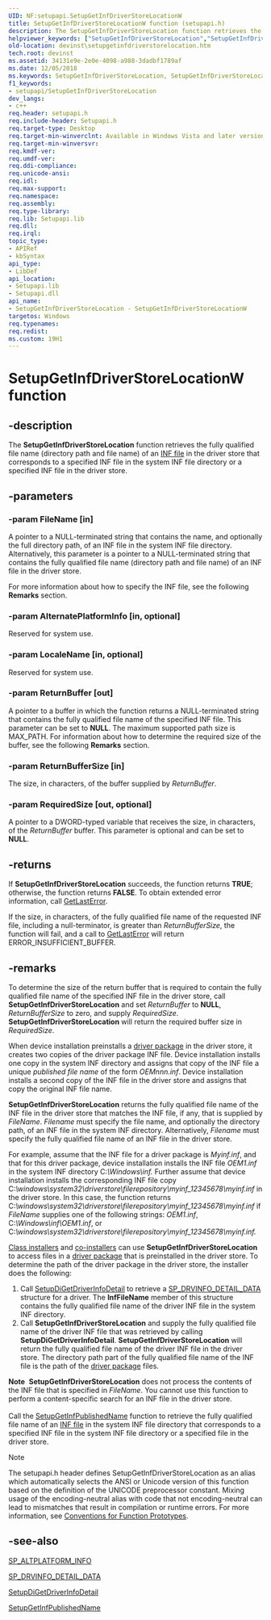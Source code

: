 ```yaml
---
UID: NF:setupapi.SetupGetInfDriverStoreLocationW
title: SetupGetInfDriverStoreLocationW function (setupapi.h)
description: The SetupGetInfDriverStoreLocation function retrieves the fully qualified file name (directory path and file name) of an INF file in the driver store that corresponds to a specified INF file in the system INF file directory or a specified INF file in the driver store.
helpviewer_keywords: ["SetupGetInfDriverStoreLocation","SetupGetInfDriverStoreLocation function [Device and Driver Installation]","SetupGetInfDriverStoreLocationA","SetupGetInfDriverStoreLocationW","devinst.setupgetinfdriverstorelocation","setup-ref_349dd5f9-d925-4bdf-b99d-b8abef1eb12b.xml","setupapi/SetupGetInfDriverStoreLocation"]
old-location: devinst\setupgetinfdriverstorelocation.htm
tech.root: devinst
ms.assetid: 34131e9e-2e0e-4098-a988-3dadbf1789af
ms.date: 12/05/2018
ms.keywords: SetupGetInfDriverStoreLocation, SetupGetInfDriverStoreLocation function [Device and Driver Installation], SetupGetInfDriverStoreLocationA, SetupGetInfDriverStoreLocationW, devinst.setupgetinfdriverstorelocation, setup-ref_349dd5f9-d925-4bdf-b99d-b8abef1eb12b.xml, setupapi/SetupGetInfDriverStoreLocation
f1_keywords:
- setupapi/SetupGetInfDriverStoreLocation
dev_langs:
- c++
req.header: setupapi.h
req.include-header: Setupapi.h
req.target-type: Desktop
req.target-min-winverclnt: Available in Windows Vista and later versions of Windows.
req.target-min-winversvr: 
req.kmdf-ver: 
req.umdf-ver: 
req.ddi-compliance: 
req.unicode-ansi: 
req.idl: 
req.max-support: 
req.namespace: 
req.assembly: 
req.type-library: 
req.lib: Setupapi.lib
req.dll: 
req.irql: 
topic_type:
- APIRef
- kbSyntax
api_type:
- LibDef
api_location:
- Setupapi.lib
- Setupapi.dll
api_name:
- SetupGetInfDriverStoreLocation - SetupGetInfDriverStoreLocationW
targetos: Windows
req.typenames: 
req.redist: 
ms.custom: 19H1
---
```


# SetupGetInfDriverStoreLocationW function


## -description


The <b>SetupGetInfDriverStoreLocation</b> function retrieves the fully qualified file name (directory path and file name) of an <a href="https://docs.microsoft.com/windows-hardware/drivers/install/overview-of-inf-files">INF file</a> in the driver store that corresponds to a specified INF file in the system INF file directory or a specified INF file in the driver store.


## -parameters




### -param FileName [in]

A pointer to a NULL-terminated string that contains the name, and optionally the full directory path, of an INF file in the system INF file directory. Alternatively, this parameter is a pointer to a NULL-terminated string that contains the fully qualified file name (directory path and file name) of an INF file in the driver store. 

For more information about how to specify the INF file, see the following <b>Remarks</b> section. 


### -param AlternatePlatformInfo [in, optional]

Reserved for system use.


### -param LocaleName [in, optional]

Reserved for system use.


### -param ReturnBuffer [out]

A pointer to a buffer in which the function returns a NULL-terminated string that contains the fully qualified file name of the specified INF file. This parameter can be set to <b>NULL</b>. The maximum supported path size is MAX_PATH. For information about how to determine the required size of the buffer, see the following <b>Remarks</b> section.


### -param ReturnBufferSize [in]

The size, in characters, of the buffer supplied by <i>ReturnBuffer</i>. 


### -param RequiredSize [out, optional]

A pointer to a DWORD-typed variable that receives the size, in characters, of the <i>ReturnBuffer</i> buffer. This parameter is optional and can be set to <b>NULL</b>. 


## -returns



If <b>SetupGetInfDriverStoreLocation</b> succeeds, the function returns <b>TRUE</b>; otherwise, the function returns <b>FALSE</b>. To obtain extended error information, call <a href="https://msdn.microsoft.com/library/ms679360.aspx">GetLastError</a>. 

If the size, in characters, of the fully qualified file name of the requested INF file, including a null-terminator, is greater than <i>ReturnBufferSize</i>, the function will fail, and a call to <a href="https://msdn.microsoft.com/library/ms679360.aspx">GetLastError</a> will return ERROR_INSUFFICIENT_BUFFER. 




## -remarks



To determine the size of the return buffer that is required to contain the fully qualified file name of the specified INF file in the driver store, call <b>SetupGetInfDriverStoreLocation</b> and set <i>ReturnBuffer</i> to <b>NULL</b>, <i>ReturnBufferSize</i> to zero, and supply <i>RequiredSize</i>. <b>SetupGetInfDriverStoreLocation</b> will return the required buffer size in <i>RequiredSize</i>.

When device installation preinstalls a <a href="https://docs.microsoft.com/previous-versions/windows/hardware/difxapi/driverpackagepreinstall">driver package</a> in the driver store, it creates two copies of the driver package INF file. Device installation installs one copy in the system INF directory and assigns that copy of the INF file a unique <i>published file name</i> of the form <i>OEMnnn.inf</i>. Device installation installs a second copy of the INF file in the driver store and assigns that copy the original INF file name.

<b>SetupGetInfDriverStoreLocation</b> returns the fully qualified file name of the INF file in the driver store that matches the INF file, if any, that is supplied by <i>FileName</i>. <i>Filename</i> must specify the file name, and optionally the directory path, of an INF file in the system INF directory. Alternatively, <i>Filename</i> must specify the fully qualified file name of an INF file in the driver store. 

For example, assume that the INF file for a driver package is <i>Myinf.inf</i>, and that for this driver package, device installation installs the INF file <i>OEM1.inf</i> in the system INF directory C:<i>\Windows\inf.</i> Further assume that device installation installs the corresponding INF file copy C:<i>\windows\system32\driverstore\filerepository\myinf_12345678\myinf.inf</i> in the driver store. In this case, the function returns C:<i>\windows\system32\driverstore\filerepository\myinf_12345678\myinf.inf</i> if <i>FileName</i> supplies one of the following strings: <i>OEM1.inf</i>, C:<i>\Windows\inf\OEM1.inf</i>, or C:<i>\windows\system32\driverstore\filerepository\myinf_12345678\myinf.inf.</i>

<a href="https://docs.microsoft.com/windows-hardware/drivers/">Class installers</a> and <a href="https://docs.microsoft.com/windows-hardware/drivers/">co-installers</a> can use <b>SetupGetInfDriverStoreLocation</b> to access files in a <a href="https://docs.microsoft.com/previous-versions/windows/hardware/difxapi/driverpackagepreinstall">driver package</a> that is preinstalled in the driver store. To determine the path of the driver package in the driver store, the installer does the following:

<ol>
<li>
Call <a href="https://docs.microsoft.com/windows/desktop/api/setupapi/nf-setupapi-setupdigetdriverinfodetaila">SetupDiGetDriverInfoDetail</a> to retrieve a <a href="https://docs.microsoft.com/windows/desktop/api/setupapi/ns-setupapi-sp_drvinfo_detail_data_a">SP_DRVINFO_DETAIL_DATA</a> structure for a driver. The <b>InfFileName</b> member of this structure contains the fully qualified file name of the driver INF file in the system INF directory.

</li>
<li>
Call <b>SetupGetInfDriverStoreLocation</b> and supply the fully qualified file name of the driver INF file that was retrieved by calling <b>SetupDiGetDriverInfoDetail</b>. <b>SetupGetInfDriverStoreLocation</b> will return the fully qualified file name of the driver INF file in the driver store. The directory path part of the fully qualified file name of the INF file is the path of the <a href="https://docs.microsoft.com/previous-versions/windows/hardware/difxapi/driverpackagepreinstall">driver package</a> files. 

</li>
</ol>
<div class="alert"><b>Note</b>  <b>SetupGetInfDriverStoreLocation</b> does not process the contents of the INF file that is specified in <i>FileName</i>. You cannot use this function to perform a content-specific search for an INF file in the driver store.</div>
<div> </div>
Call the <a href="https://docs.microsoft.com/windows/desktop/api/setupapi/nf-setupapi-setupgetinfpublishednamea">SetupGetInfPublishedName</a> function to retrieve the fully qualified file name of an <a href="https://docs.microsoft.com/windows-hardware/drivers/install/overview-of-inf-files">INF file</a> in the system INF file directory that corresponds to a specified INF file in the system INF file directory or a specified file in the driver store.





> [!NOTE]
> The setupapi.h header defines SetupGetInfDriverStoreLocation as an alias which automatically selects the ANSI or Unicode version of this function based on the definition of the UNICODE preprocessor constant. Mixing usage of the encoding-neutral alias with code that not encoding-neutral can lead to mismatches that result in compilation or runtime errors. For more information, see [Conventions for Function Prototypes](/windows/win32/intl/conventions-for-function-prototypes).

## -see-also




<a href="https://docs.microsoft.com/previous-versions/windows/hardware/previsioning-framework/ff552338(v=vs.85)">SP_ALTPLATFORM_INFO</a>



<a href="https://docs.microsoft.com/windows/desktop/api/setupapi/ns-setupapi-sp_drvinfo_detail_data_a">SP_DRVINFO_DETAIL_DATA</a>



<a href="https://docs.microsoft.com/windows/desktop/api/setupapi/nf-setupapi-setupdigetdriverinfodetaila">SetupDiGetDriverInfoDetail</a>



<a href="https://docs.microsoft.com/windows/desktop/api/setupapi/nf-setupapi-setupgetinfpublishednamea">SetupGetInfPublishedName</a>
 

 

